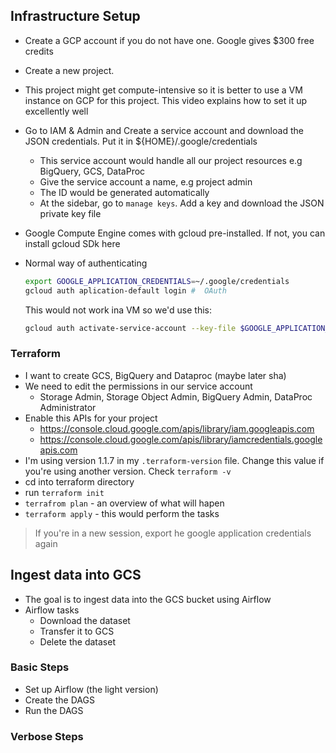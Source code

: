 ## Infrastructure Setup
- Create a GCP account if you do not have one. Google gives $300 free credits
- Create a new project.
- This project might get compute-intensive so it is better to use a VM instance on GCP for this project. This video explains how to set it up excellently well
- Go to IAM & Admin and Create a service account and download the JSON credentials. Put it in ${HOME}/.google/credentials
    - This service account would handle all our project resources e.g BigQuery, GCS, DataProc
    - Give the service account a name, e.g project admin
    - The ID would be generated automatically
    - At the sidebar, go to `manage keys`. Add a key and download the JSON private key file

- Google Compute Engine comes with gcloud pre-installed. If not, you can install gcloud SDk here

- Normal way of authenticating
    ```bash
    export GOOGLE_APPLICATION_CREDENTIALS=~/.google/credentials
    gcloud auth aplication-default login #  OAuth
    ```
    This would not work ina VM so we'd use this:
    ```bash
    gcloud auth activate-service-account --key-file $GOOGLE_APPLICATION_CREDENTIALS
    ```

### Terraform
- I want to create GCS, BigQuery and Dataproc (maybe later sha)
- We need to edit the permissions in our service account
    - Storage Admin, Storage Object Admin, BigQuery Admin, DataProc Administrator
- Enable this APIs for your project
    - https://console.cloud.google.com/apis/library/iam.googleapis.com
    - https://console.cloud.google.com/apis/library/iamcredentials.googleapis.com
- I'm using version 1.1.7 in my `.terraform-version` file. Change this value if you're using another version. Check `terraform -v`
- cd into terraform directory
- run `terraform init`
- `terrafrom plan` - an overview of what will hapen
- `terraform apply` - this would perform the tasks
> If you're in a new session, export he google application credentials again

## Ingest data into GCS
- The goal is to ingest data into the GCS bucket using Airflow
- Airflow tasks
    - Download the dataset
    - Transfer it to GCS
    - Delete the dataset

###  Basic Steps
- Set up Airflow (the light version)
- Create the DAGS
- Run the DAGS

### Verbose Steps
